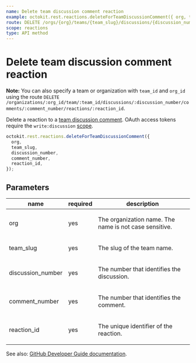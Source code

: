 ```yaml
---
name: Delete team discussion comment reaction
example: octokit.rest.reactions.deleteForTeamDiscussionComment({ org, team_slug, discussion_number, comment_number, reaction_id })
route: DELETE /orgs/{org}/teams/{team_slug}/discussions/{discussion_number}/comments/{comment_number}/reactions/{reaction_id}
scope: reactions
type: API method
---
```


# Delete team discussion comment reaction

**Note:** You can also specify a team or organization with `team_id` and `org_id` using the route `DELETE /organizations/:org_id/team/:team_id/discussions/:discussion_number/comments/:comment_number/reactions/:reaction_id`.

Delete a reaction to a [team discussion comment](https://docs.github.com/rest/teams/discussion-comments#get-a-discussion-comment). OAuth access tokens require the `write:discussion` [scope](https://docs.github.com/apps/building-oauth-apps/understanding-scopes-for-oauth-apps/).

```js
octokit.rest.reactions.deleteForTeamDiscussionComment({
  org,
  team_slug,
  discussion_number,
  comment_number,
  reaction_id,
});
```

## Parameters

<table>
  <thead>
    <tr>
      <th>name</th>
      <th>required</th>
      <th>description</th>
    </tr>
  </thead>
  <tbody>
    <tr><td>org</td><td>yes</td><td>

The organization name. The name is not case sensitive.

</td></tr>
<tr><td>team_slug</td><td>yes</td><td>

The slug of the team name.

</td></tr>
<tr><td>discussion_number</td><td>yes</td><td>

The number that identifies the discussion.

</td></tr>
<tr><td>comment_number</td><td>yes</td><td>

The number that identifies the comment.

</td></tr>
<tr><td>reaction_id</td><td>yes</td><td>

The unique identifier of the reaction.

</td></tr>
  </tbody>
</table>

See also: [GitHub Developer Guide documentation](https://docs.github.com/rest/reactions/reactions#delete-team-discussion-comment-reaction).
